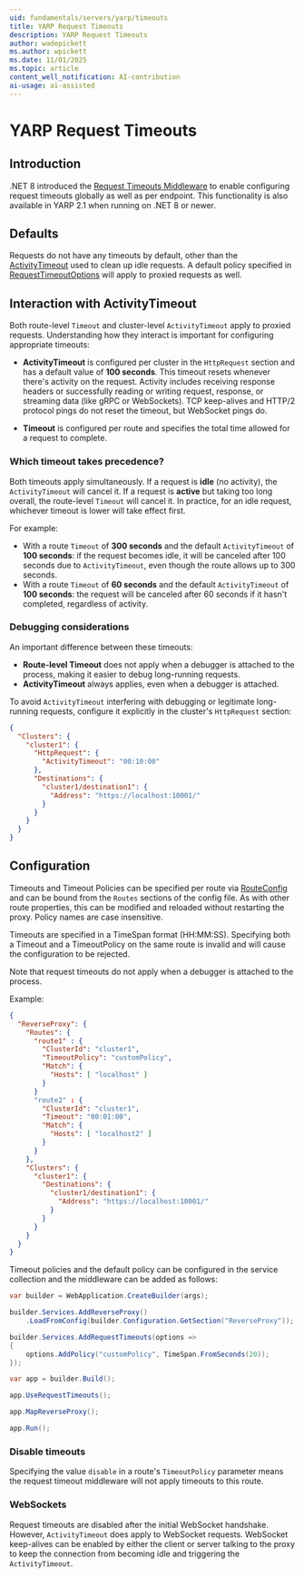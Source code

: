 ```yaml
---
uid: fundamentals/servers/yarp/timeouts
title: YARP Request Timeouts
description: YARP Request Timeouts
author: wadepickett
ms.author: wpickett
ms.date: 11/01/2025
ms.topic: article
content_well_notification: AI-contribution
ai-usage: ai-assisted
---
```


# YARP Request Timeouts

## Introduction

.NET 8 introduced the [Request Timeouts Middleware](/aspnet/core/performance/timeouts) to enable configuring request timeouts globally as well as per endpoint. This functionality is also available in YARP 2.1 when running on .NET 8 or newer.

## Defaults
Requests do not have any timeouts by default, other than the [ActivityTimeout](xref:fundamentals/servers/yarp/http-client-config#HttpRequest) used to clean up idle requests. A default policy specified in [RequestTimeoutOptions](/dotnet/api/microsoft.aspnetcore.http.timeouts.requesttimeoutoptions) will apply to proxied requests as well.

## Interaction with ActivityTimeout

Both route-level `Timeout` and cluster-level `ActivityTimeout` apply to proxied requests. Understanding how they interact is important for configuring appropriate timeouts:

- **ActivityTimeout** is configured per cluster in the `HttpRequest` section and has a default value of **100 seconds**. This timeout resets whenever there's activity on the request. Activity includes receiving response headers or successfully reading or writing request, response, or streaming data (like gRPC or WebSockets). TCP keep-alives and HTTP/2 protocol pings do not reset the timeout, but WebSocket pings do.

- **Timeout** is configured per route and specifies the total time allowed for a request to complete.

### Which timeout takes precedence?

Both timeouts apply simultaneously. If a request is **idle** (no activity), the `ActivityTimeout` will cancel it. If a request is **active** but taking too long overall, the route-level `Timeout` will cancel it. In practice, for an idle request, whichever timeout is lower will take effect first.

For example:
- With a route `Timeout` of **300 seconds** and the default `ActivityTimeout` of **100 seconds**: if the request becomes idle, it will be canceled after 100 seconds due to `ActivityTimeout`, even though the route allows up to 300 seconds.
- With a route `Timeout` of **60 seconds** and the default `ActivityTimeout` of **100 seconds**: the request will be canceled after 60 seconds if it hasn't completed, regardless of activity.

### Debugging considerations

An important difference between these timeouts:
- **Route-level Timeout** does not apply when a debugger is attached to the process, making it easier to debug long-running requests.
- **ActivityTimeout** always applies, even when a debugger is attached.

To avoid `ActivityTimeout` interfering with debugging or legitimate long-running requests, configure it explicitly in the cluster's `HttpRequest` section:

```json
{
  "Clusters": {
    "cluster1": {
      "HttpRequest": {
        "ActivityTimeout": "00:10:00"
      },
      "Destinations": {
        "cluster1/destination1": {
          "Address": "https://localhost:10001/"
        }
      }
    }
  }
}
```

## Configuration
Timeouts and Timeout Policies can be specified per route via [RouteConfig](xref:Yarp.ReverseProxy.Configuration.RouteConfig) and can be bound from the `Routes` sections of the config file. As with other route properties, this can be modified and reloaded without restarting the proxy. Policy names are case insensitive.

Timeouts are specified in a TimeSpan format (HH:MM:SS). Specifying both a Timeout and a TimeoutPolicy on the same route is invalid and will cause the configuration to be rejected.

Note that request timeouts do not apply when a debugger is attached to the process.

Example:
```json
{
  "ReverseProxy": {
    "Routes": {
      "route1" : {
        "ClusterId": "cluster1",
        "TimeoutPolicy": "customPolicy",
        "Match": {
          "Hosts": [ "localhost" ]
        }
      }
      "route2" : {
        "ClusterId": "cluster1",
        "Timeout": "00:01:00",
        "Match": {
          "Hosts": [ "localhost2" ]
        }
      }
    },
    "Clusters": {
      "cluster1": {
        "Destinations": {
          "cluster1/destination1": {
            "Address": "https://localhost:10001/"
          }
        }
      }
    }
  }
}
```

Timeout policies and the default policy can be configured in the service collection and the middleware can be added as follows:
```csharp
var builder = WebApplication.CreateBuilder(args);

builder.Services.AddReverseProxy()
    .LoadFromConfig(builder.Configuration.GetSection("ReverseProxy"));

builder.Services.AddRequestTimeouts(options =>
{
    options.AddPolicy("customPolicy", TimeSpan.FromSeconds(20));
});

var app = builder.Build();

app.UseRequestTimeouts();

app.MapReverseProxy();

app.Run();
```

### Disable timeouts

Specifying the value `disable` in a route's `TimeoutPolicy` parameter means the request timeout middleware will not apply timeouts to this route.

### WebSockets

Request timeouts are disabled after the initial WebSocket handshake. However, `ActivityTimeout` does apply to WebSocket requests. WebSocket keep-alives can be enabled by either the client or server talking to the proxy to keep the connection from becoming idle and triggering the `ActivityTimeout`.
